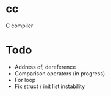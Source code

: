 # cc
C compiler

# Todo
* Address of, dereference
* Comparison operators (in progress)
* For loop
* Fix struct / init list instability
